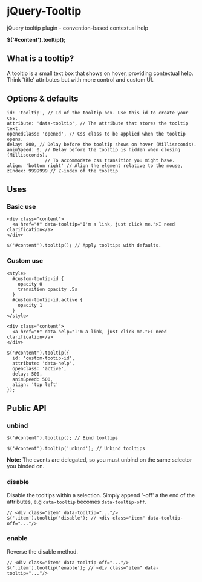 jQuery-Tooltip
==============

jQuery tooltip plugin - convention-based contextual help

**$('#content').tooltip();**

## What is a tooltip?

A tooltip is a small text box that shows on hover, providing contextual help. Think 'title' attributes 
but with more control and custom UI.

## Options & defaults
    
    id: 'tooltip', // Id of the tooltip box. Use this id to create your css.
    attribute: 'data-tooltip', // The attribute that stores the tooltip text.
    openedClass: 'opened', // Css class to be applied when the tooltip opens.
    delay: 800, // Delay before the tooltip shows on hover (Milliseconds).
    animSpeed: 0, // Delay before the tooltip is hidden when closing (Milliseconds).
                  // To accommodate css transition you might have. 
    align: 'bottom right' // Align the element relative to the mouse,
    zIndex: 9999999 // Z-index of the tooltip
    
## Uses

### Basic use 

    <div class="content">
      <a href="#" data-tooltip="I'm a link, just click me.">I need clarification</a>
    </div>

    $('#content').tooltip(); // Apply tooltips with defaults.
    
### Custom use

    <style>
      #custom-tootip-id {
        opacity 0
        transition opacity .5s
      }
      #custom-tootip-id.active {
        opacity 1
      }
    </style>

    <div class="content">
      <a href="#" data-help="I'm a link, just click me.">I need clarification</a>
    </div>

    $('#content').tooltip({
      id: 'custom-tootip-id',
      attribute: 'data-help',
      openClass: 'active',
      delay: 500,
      animSpeed: 500,
      align: 'top left'      
    });
    
## Public API

### unbind

    $('#content').tooltip(); // Bind tooltips
    
    $('#content').tooltip('unbind'); // Unbind tooltips

**Note:** The events are delegated, so you must unbind on the same selector you binded on.

### disable

Disable the tooltips within a selection. Simply append '-off' a the end of the attributes,
e.g `data-tooltip` becomes `data-tooltip-off`. 

    // <div class="item" data-tooltip="..."/>
    $('.item').tooltip('disable'); // <div class="item" data-tooltip-off="..."/>

### enable

Reverse the disable method.

    // <div class="item" data-tooltip-off="..."/>
    $('.item').tooltip('enable'); // <div class="item" data-tooltip="..."/>

